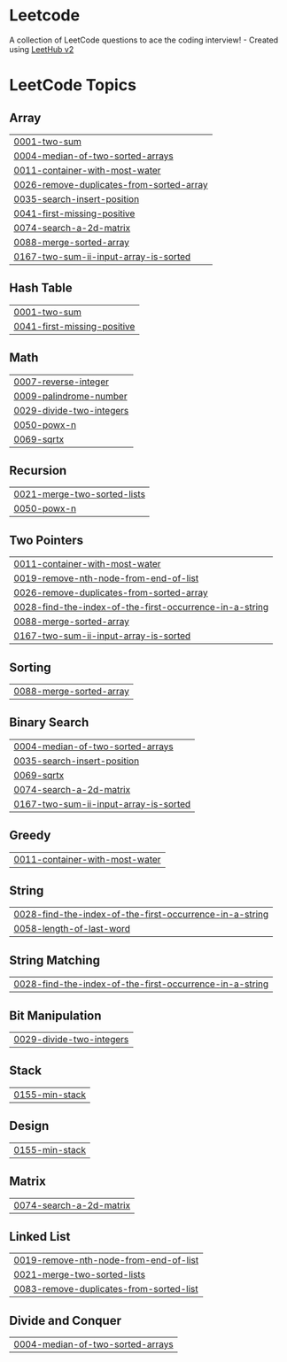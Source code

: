 # Leetcode
A collection of LeetCode questions to ace the coding interview! - Created using [LeetHub v2](https://github.com/arunbhardwaj/LeetHub-2.0)

<!---LeetCode Topics Start-->
# LeetCode Topics
## Array
|  |
| ------- |
| [0001-two-sum](https://github.com/Sojal1001/Leetcode/tree/master/0001-two-sum) |
| [0004-median-of-two-sorted-arrays](https://github.com/Sojal1001/Leetcode/tree/master/0004-median-of-two-sorted-arrays) |
| [0011-container-with-most-water](https://github.com/Sojal1001/Leetcode/tree/master/0011-container-with-most-water) |
| [0026-remove-duplicates-from-sorted-array](https://github.com/Sojal1001/Leetcode/tree/master/0026-remove-duplicates-from-sorted-array) |
| [0035-search-insert-position](https://github.com/Sojal1001/Leetcode/tree/master/0035-search-insert-position) |
| [0041-first-missing-positive](https://github.com/Sojal1001/Leetcode/tree/master/0041-first-missing-positive) |
| [0074-search-a-2d-matrix](https://github.com/Sojal1001/Leetcode/tree/master/0074-search-a-2d-matrix) |
| [0088-merge-sorted-array](https://github.com/Sojal1001/Leetcode/tree/master/0088-merge-sorted-array) |
| [0167-two-sum-ii-input-array-is-sorted](https://github.com/Sojal1001/Leetcode/tree/master/0167-two-sum-ii-input-array-is-sorted) |
## Hash Table
|  |
| ------- |
| [0001-two-sum](https://github.com/Sojal1001/Leetcode/tree/master/0001-two-sum) |
| [0041-first-missing-positive](https://github.com/Sojal1001/Leetcode/tree/master/0041-first-missing-positive) |
## Math
|  |
| ------- |
| [0007-reverse-integer](https://github.com/Sojal1001/Leetcode/tree/master/0007-reverse-integer) |
| [0009-palindrome-number](https://github.com/Sojal1001/Leetcode/tree/master/0009-palindrome-number) |
| [0029-divide-two-integers](https://github.com/Sojal1001/Leetcode/tree/master/0029-divide-two-integers) |
| [0050-powx-n](https://github.com/Sojal1001/Leetcode/tree/master/0050-powx-n) |
| [0069-sqrtx](https://github.com/Sojal1001/Leetcode/tree/master/0069-sqrtx) |
## Recursion
|  |
| ------- |
| [0021-merge-two-sorted-lists](https://github.com/Sojal1001/Leetcode/tree/master/0021-merge-two-sorted-lists) |
| [0050-powx-n](https://github.com/Sojal1001/Leetcode/tree/master/0050-powx-n) |
## Two Pointers
|  |
| ------- |
| [0011-container-with-most-water](https://github.com/Sojal1001/Leetcode/tree/master/0011-container-with-most-water) |
| [0019-remove-nth-node-from-end-of-list](https://github.com/Sojal1001/Leetcode/tree/master/0019-remove-nth-node-from-end-of-list) |
| [0026-remove-duplicates-from-sorted-array](https://github.com/Sojal1001/Leetcode/tree/master/0026-remove-duplicates-from-sorted-array) |
| [0028-find-the-index-of-the-first-occurrence-in-a-string](https://github.com/Sojal1001/Leetcode/tree/master/0028-find-the-index-of-the-first-occurrence-in-a-string) |
| [0088-merge-sorted-array](https://github.com/Sojal1001/Leetcode/tree/master/0088-merge-sorted-array) |
| [0167-two-sum-ii-input-array-is-sorted](https://github.com/Sojal1001/Leetcode/tree/master/0167-two-sum-ii-input-array-is-sorted) |
## Sorting
|  |
| ------- |
| [0088-merge-sorted-array](https://github.com/Sojal1001/Leetcode/tree/master/0088-merge-sorted-array) |
## Binary Search
|  |
| ------- |
| [0004-median-of-two-sorted-arrays](https://github.com/Sojal1001/Leetcode/tree/master/0004-median-of-two-sorted-arrays) |
| [0035-search-insert-position](https://github.com/Sojal1001/Leetcode/tree/master/0035-search-insert-position) |
| [0069-sqrtx](https://github.com/Sojal1001/Leetcode/tree/master/0069-sqrtx) |
| [0074-search-a-2d-matrix](https://github.com/Sojal1001/Leetcode/tree/master/0074-search-a-2d-matrix) |
| [0167-two-sum-ii-input-array-is-sorted](https://github.com/Sojal1001/Leetcode/tree/master/0167-two-sum-ii-input-array-is-sorted) |
## Greedy
|  |
| ------- |
| [0011-container-with-most-water](https://github.com/Sojal1001/Leetcode/tree/master/0011-container-with-most-water) |
## String
|  |
| ------- |
| [0028-find-the-index-of-the-first-occurrence-in-a-string](https://github.com/Sojal1001/Leetcode/tree/master/0028-find-the-index-of-the-first-occurrence-in-a-string) |
| [0058-length-of-last-word](https://github.com/Sojal1001/Leetcode/tree/master/0058-length-of-last-word) |
## String Matching
|  |
| ------- |
| [0028-find-the-index-of-the-first-occurrence-in-a-string](https://github.com/Sojal1001/Leetcode/tree/master/0028-find-the-index-of-the-first-occurrence-in-a-string) |
## Bit Manipulation
|  |
| ------- |
| [0029-divide-two-integers](https://github.com/Sojal1001/Leetcode/tree/master/0029-divide-two-integers) |
## Stack
|  |
| ------- |
| [0155-min-stack](https://github.com/Sojal1001/Leetcode/tree/master/0155-min-stack) |
## Design
|  |
| ------- |
| [0155-min-stack](https://github.com/Sojal1001/Leetcode/tree/master/0155-min-stack) |
## Matrix
|  |
| ------- |
| [0074-search-a-2d-matrix](https://github.com/Sojal1001/Leetcode/tree/master/0074-search-a-2d-matrix) |
## Linked List
|  |
| ------- |
| [0019-remove-nth-node-from-end-of-list](https://github.com/Sojal1001/Leetcode/tree/master/0019-remove-nth-node-from-end-of-list) |
| [0021-merge-two-sorted-lists](https://github.com/Sojal1001/Leetcode/tree/master/0021-merge-two-sorted-lists) |
| [0083-remove-duplicates-from-sorted-list](https://github.com/Sojal1001/Leetcode/tree/master/0083-remove-duplicates-from-sorted-list) |
## Divide and Conquer
|  |
| ------- |
| [0004-median-of-two-sorted-arrays](https://github.com/Sojal1001/Leetcode/tree/master/0004-median-of-two-sorted-arrays) |
<!---LeetCode Topics End-->